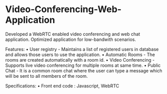 # Video-Conferencing-Web-Application

Developed a WebRTC enabled video conferencing and web chat application.
Optimized application for low-bandwith scenarios.

Features:
	• User registry - Maintains a list of registered users in database and allows those users to use the application.
	• Automatic Rooms - The rooms are created automatically with a room id.
	• Video Conferencing - Supports live video conferencing for multiple rooms at same time.
	• Public Chat - It is a common room chat where the user can type a message which will be sent to all members of the room.
	
Specifications:
	• Front end code : Javascript, WebRTC
